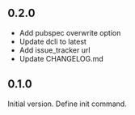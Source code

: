 ## 0.2.0

- Add pubspec overwrite option
- Update dcli to latest
- Add issue_tracker url
- Update CHANGELOG.md

## 0.1.0

Initial version. Define init command.
